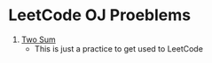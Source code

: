 # LeetCode OJ Proeblems

1. [Two Sum](https://leetcode.com/problems/two-sum/)
    * This is just a practice to get used to LeetCode